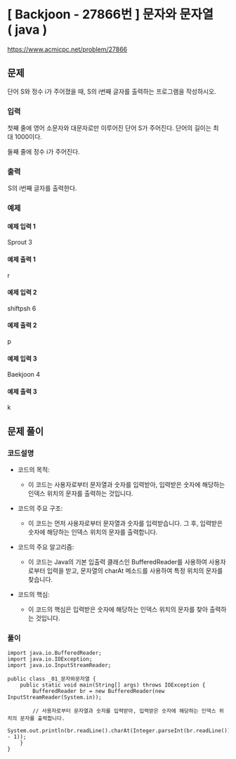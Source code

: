 # \[ Backjoon - 27866번 \] 문자와 문자열 ( java )

https://www.acmicpc.net/problem/27866

## 문제
단어 S와 정수 i가 주어졌을 때, S의 i번째 글자를 출력하는 프로그램을 작성하시오.

### 입력

첫째 줄에 영어 소문자와 대문자로만 이루어진 단어 S가 주어진다. 단어의 길이는 최대 1000이다.

둘째 줄에 정수 i가 주어진다. 

### 출력

 S의 i번째 글자를 출력한다.
### 예제
#### 예제 입력 1 

Sprout
3

#### 예제 출력 1 

r

#### 예제 입력 2

shiftpsh
6

#### 예제 출력 2

p

#### 예제 입력 3

Baekjoon
4

#### 예제 출력 3 

k




## 문제 풀이
### 코드설명
- 코드의 목적:
    
    - 이 코드는 사용자로부터 문자열과 숫자를 입력받아, 입력받은 숫자에 해당하는 인덱스 위치의 문자를 출력하는 것입니다.
- 코드의 주요 구조:
    
    - 이 코드는 먼저 사용자로부터 문자열과 숫자를 입력받습니다. 그 후, 입력받은 숫자에 해당하는 인덱스 위치의 문자를 출력합니다.
- 코드의 주요 알고리즘:
    
    - 이 코드는 Java의 기본 입출력 클래스인 BufferedReader를 사용하여 사용자로부터 입력을 받고, 문자열의 charAt 메소드를 사용하여 특정 위치의 문자를 찾습니다.
- 코드의 핵심:
    
    - 이 코드의 핵심은 입력받은 숫자에 해당하는 인덱스 위치의 문자를 찾아 출력하는 것입니다.
### 풀이

```
import java.io.BufferedReader;
import java.io.IOException;
import java.io.InputStreamReader;

public class _01_문자와문자열 {
    public static void main(String[] args) throws IOException {
        BufferedReader br = new BufferedReader(new InputStreamReader(System.in));

        // 사용자로부터 문자열과 숫자를 입력받아, 입력받은 숫자에 해당하는 인덱스 위치의 문자를 출력합니다.
        System.out.println(br.readLine().charAt(Integer.parseInt(br.readLine()) - 1));
    }
}
```


